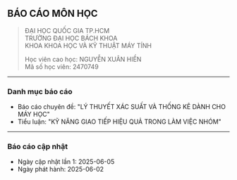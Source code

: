 ## BÁO CÁO MÔN HỌC
> ĐẠI HỌC QUỐC GIA TP.HCM  
> TRƯỜNG ĐẠI HỌC BÁCH KHOA  
> KHOA KHOA HỌC VÀ KỸ THUẬT MÁY TÍNH  
>   
> Học viên cao học: NGUYỄN XUÂN HIỀN  
> Mã số học viên: 2470749  
---
### Danh mục báo cáo 
- Báo cáo chuyên đề: "LÝ THUYẾT XÁC SUẤT VÀ THỐNG KÊ DÀNH CHO MÁY HỌC"
- Tiểu luận: "KỸ NĂNG GIAO TIẾP HIỆU QUẢ TRONG LÀM VIỆC NHÓM"
---
### Báo cáo cập nhật 
- Ngày cập nhật lần 1: 2025-06-05
- Ngày phát hành: 2025-06-02